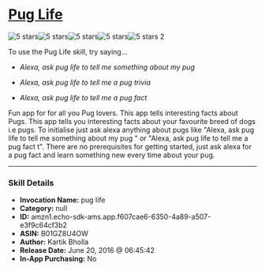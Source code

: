 # [Pug Life](http://alexa.amazon.com/#skills/amzn1.echo-sdk-ams.app.f607cae6-6350-4a89-a507-e3f9c64cf3b2)
![5 stars](../../images/ic_star_black_18dp_1x.png)![5 stars](../../images/ic_star_black_18dp_1x.png)![5 stars](../../images/ic_star_black_18dp_1x.png)![5 stars](../../images/ic_star_black_18dp_1x.png)![5 stars](../../images/ic_star_black_18dp_1x.png) 2

To use the Pug Life skill, try saying...

* *Alexa, ask pug life to tell me something about my pug*

* *Alexa, ask pug life to tell me a pug trivia*

* *Alexa, ask pug life to tell me a pug fact*

Fun app for for all you Pug lovers.
This app tells interesting facts about Pugs. This app tells you interesting facts about your favourite breed of dogs i.e pugs. To initialise just ask alexa anything about pugs like "Alexa, ask pug life to tell me something about my pug " or "Alexa, ask pug life to tell me a pug fact t". There are no prerequisites for getting started, just ask alexa for a pug fact and learn something new every time about your pug.

***

### Skill Details

* **Invocation Name:** pug life
* **Category:** null
* **ID:** amzn1.echo-sdk-ams.app.f607cae6-6350-4a89-a507-e3f9c64cf3b2
* **ASIN:** B01GZ8U4OW
* **Author:** Kartik Bholla
* **Release Date:** June 20, 2016 @ 06:45:42
* **In-App Purchasing:** No

